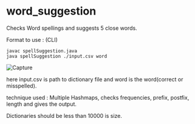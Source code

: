 # word_suggestion
Checks Word spellings and suggests 5 close words. 

Format to use : (CLI)
```
javac spellSuggestion.java
java spellSuggestion ./input.csv word
```

![Capture](https://user-images.githubusercontent.com/54400869/73965246-ca0c7900-4939-11ea-8363-ca4349bcb24d.PNG)


here input.csv is path to dictionary file and word is the word(correct or misspelled).


technique used : 
Multiple Hashmaps, checks frequencies, prefix, postfix, length and gives the output.


Dictionaries should be less than 10000 is size.
